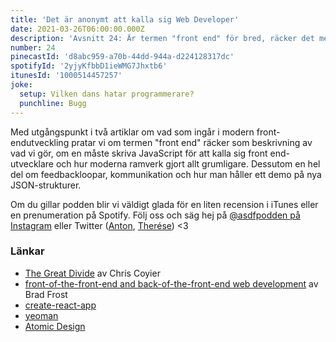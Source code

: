 ```yaml
---
title: 'Det är anonymt att kalla sig Web Developer'
date: 2021-03-26T06:00:00.000Z
description: 'Avsnitt 24: Är termen "front end" för bred, räcker det med att skriva HTML & CSS och mycket annat.'
number: 24
pinecastId: 'd8abc959-a70b-44dd-944a-d224128317dc'
spotifyId: '2yjyKfbbD1ieWMG7Jhxtb6'
itunesId: '1000514457257'
joke:
  setup: Vilken dans hatar programmerare?
  punchline: Bugg
---
```


Med utgångspunkt i två artiklar om vad som ingår i modern front-endutveckling pratar vi om termen "front end" räcker som beskrivning av vad vi gör, om en måste skriva JavaScript för att kalla sig front end-utvecklare och hur moderna ramverk gjort allt grumligare. Dessutom en hel del om feedbackloopar, kommunikation och hur man håller ett demo på nya JSON-strukturer.

Om du gillar podden blir vi väldigt glada för en liten recension i iTunes eller en prenumeration på Spotify. Följ oss och säg hej på [@asdfpodden på Instagram](https://www.instagram.com/asdfpodden/) eller Twitter ([Anton](https://twitter.com/Awnton), [Therése](https://twitter.com/tkomstadius)) &lt;3

### Länkar

- [The Great Divide](https://css-tricks.com/the-great-divide/) av Chris Coyier
- [front-of-the-front-end and back-of-the-front-end web development](https://bradfrost.com/blog/post/front-of-the-front-end-and-back-of-the-front-end-web-development/) av Brad Frost
- [create-react-app](https://create-react-app.dev/)
- [yeoman](https://yeoman.io/)
- [Atomic Design](https://bradfrost.com/blog/post/atomic-web-design/)
